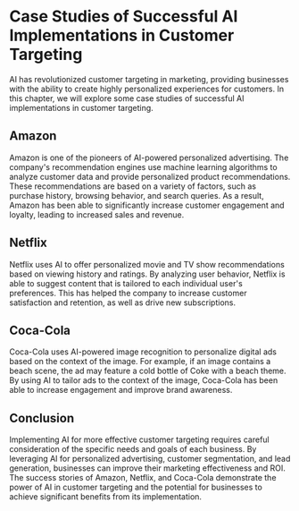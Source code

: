 Case Studies of Successful AI Implementations in Customer Targeting
=====================================================================================================================================

AI has revolutionized customer targeting in marketing, providing businesses with the ability to create highly personalized experiences for customers. In this chapter, we will explore some case studies of successful AI implementations in customer targeting.

Amazon
------

Amazon is one of the pioneers of AI-powered personalized advertising. The company's recommendation engines use machine learning algorithms to analyze customer data and provide personalized product recommendations. These recommendations are based on a variety of factors, such as purchase history, browsing behavior, and search queries. As a result, Amazon has been able to significantly increase customer engagement and loyalty, leading to increased sales and revenue.

Netflix
-------

Netflix uses AI to offer personalized movie and TV show recommendations based on viewing history and ratings. By analyzing user behavior, Netflix is able to suggest content that is tailored to each individual user's preferences. This has helped the company to increase customer satisfaction and retention, as well as drive new subscriptions.

Coca-Cola
---------

Coca-Cola uses AI-powered image recognition to personalize digital ads based on the context of the image. For example, if an image contains a beach scene, the ad may feature a cold bottle of Coke with a beach theme. By using AI to tailor ads to the context of the image, Coca-Cola has been able to increase engagement and improve brand awareness.

Conclusion
----------

Implementing AI for more effective customer targeting requires careful consideration of the specific needs and goals of each business. By leveraging AI for personalized advertising, customer segmentation, and lead generation, businesses can improve their marketing effectiveness and ROI. The success stories of Amazon, Netflix, and Coca-Cola demonstrate the power of AI in customer targeting and the potential for businesses to achieve significant benefits from its implementation.
